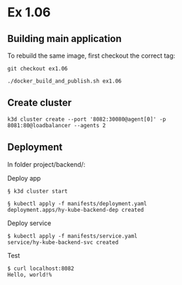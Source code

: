 # Ex 1.06

## Building main application

To rebuild the same image, first checkout the correct tag:

```
git checkout ex1.06
```

```
./docker_build_and_publish.sh ex1.06
```

## Create cluster

```
k3d cluster create --port '8082:30080@agent[0]' -p 8081:80@loadbalancer --agents 2
```

## Deployment

In folder project/backend/:

Deploy app

```
§ k3d cluster start

§ kubectl apply -f manifests/deployment.yaml
deployment.apps/hy-kube-backend-dep created
```

Deploy service

```
$ kubectl apply -f manifests/service.yaml 
service/hy-kube-backend-svc created
```

Test


```
$ curl localhost:8082
Hello, world!%  
```

